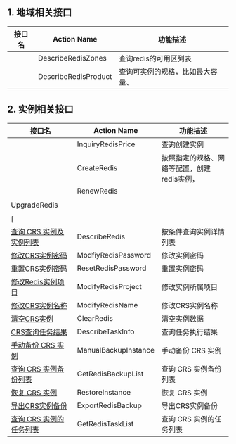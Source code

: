 ## 1. 地域相关接口
| 接口名 | Action Name | 功能描述 |
|---------|---------|---------|
|  | DescribeRedisZones | 查询redis的可用区列表 |
|  | DescribeRedisProduct | 查询可实例的规格，比如最大容量、

## 2. 实例相关接口

| 接口名 | Action Name | 功能描述 |
|---------|---------|---------|
|  | InquiryRedisPrice | 查询创建实例 |
| | CreateRedis | 按照指定的规格、网络等配置，创建redis实例， |
|   | RenewRedis|  |
| |
|  UpgradeRedis | |
| |
| [ 
| [查询 CRS 实例及实例列表](http://tcecqpoc.fsphere.cn/doc/api/260/1384) | DescribeRedis |  按条件查询实例详情列表 | 
| [修改CRS实例密码](/document/product/239/8405) | ModfiyRedisPassword | 修改实例密码|
| [重置CRS实例密码](/document/product/239/1390) | ResetRedisPassword | 重置实例密码|
| [修改Redis实例项目](http://tcecqpoc.fsphere.cn/doc/api/260/1385) | ModifyRedisProject |  修改实例所属项目 |
| [修改CRS实例名称](http://tcecqpoc.fsphere.cn/document/api/239/8431) | ModifyRedisName |  修改CRS实例名称 | 
| [清空CRS实例](http://tcecqpoc.fsphere.cn/doc/api/260/1386) | ClearRedis |  清空实例数据 | 
| [CRS查询任务结果](http://tcecqpoc.fsphere.cn/doc/api/260/1387) | DescribeTaskInfo | 查询任务执行结果 |
| [手动备份 CRS 实例](/document/product/239/8402) | ManualBackupInstance | 手动备份 CRS 实例 |
| [查询 CRS 实例备份列表](/document/product/239/8403) | GetRedisBackupList | 查询 CRS 实例备份列表 |  
| [恢复 CRS 实例](/document/product/239/8401) | RestoreInstance | 恢复 CRS 实例 |
| [导出CRS实例备份](/document/product/239/8430) | ExportRedisBackup | 导出CRS实例备份 |  
| [查询 CRS 实例的任务列表](/document/product/239/8404) | GetRedisTaskList | 查询 CRS 实例的任务列表 |
